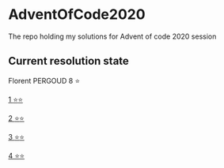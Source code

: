 # AdventOfCode2020
The repo holding my solutions for Advent of code 2020 session

## Current resolution state

Florent PERGOUD 8 :star:

[1 :star::star:](src/Day%201)

[2 :star::star:](src/Day%202)

[3 :star::star:](src/Day%203)

[4 :star::star:](src/Day%204)
